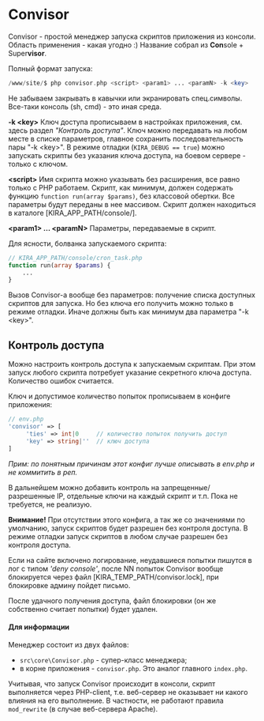 # Convisor

Convisor - простой менеджер запуска скриптов приложения из консоли. Область применения - какая угодно :) Название собрал из **Con**sole + Super**visor**.

Полный формат запуска:

```PHP
/www/site/$ php convisor.php <script> <param1> ... <paramN> -k <key>
```

Не забываем закрывать в кавычки или экранировать спец.символы. Все-таки консоль (sh, cmd) - это иная среда.

**-k \<key\>** Ключ доступа прописываем в настройках приложения, см. здесь раздел *"Контроль доступа"*. Ключ можно передавать на любом месте в списке параметров, главное сохранить последовательность пары "-k \<key\>". В режиме отладки (`KIRA_DEBUG == true`) можно запускать скрипты без указания ключа доступа, на боевом сервере - только с ключом.

**\<script\>** Имя скрипта можно указывать без расширения, все равно только с PHP работаем. Скрипт, как минимум, должен содержать функцию `function run(array $params)`, без классовой обертки. Все параметры будут переданы в нее массивом. Скрипт должен находиться в каталоге [KIRA_APP_PATH/console/].

**\<param1\> ... \<paramN\>** Параметры, передаваемые в скрипт.

Для ясности, болванка запускаемого скрипта:

```PHP
// KIRA_APP_PATH/console/cron_task.php
function run(array $params) {
    ...
}
```

Вызов Convisor-а вообще без параметров: получение списка доступных скриптов для запуска. Но без ключа его получить можно только
в режиме отладки. Иначе должны быть как минимум два параметра "-k \<key\>".

## Контроль доступа

Можно настроить контроль доступа к запускаемым скриптам. При этом запуск любого скрипта потребует указание секретного ключа доступа. Количество ошибок считается.

Ключ и допустимое количество попыток прописываем в конфиге приложения:

```PHP
// env.php
'convisor' => [
     'ties' => int|0     // количество попыток получить доступ
     'key' => string|''  // ключ доступа
]
```

*Прим: по понятным причинам этот конфиг лучше описывать в env.php и не коммитить в реп.*

В дальнейшем можно добавить контроль на запрещенные/разрешенные IP, отдельные ключи на каждый скрипт и т.п. Пока не требуется, не реализую.

**Внимание!** При отсутствии этого конфига, а так же со значениями по умолчанию, запуск скриптов будет разрешен без контроля доступа. В режиме отладки запуск скриптов в любом случае разрешен без контроля доступа.

Если на сайте включено логирование, неудавшиеся попытки пишутся в лог с типом *'deny console'*, после NN попыток Convisor вообще блокируется через файл [KIRA_TEMP_PATH/convisor.lock], при блокировке админу пойдет письмо.

После удачного получения доступа, файл блокировки (он же собственно считает попытки) будет удален.

#### Для информации

Менеджер состоит из двух файлов:
- `src\core\Convisor.php` - супер-класс менеджера;
- в корне приложения - `convisor.php`. Это аналог главного `index.php`.

Учитывая, что запуск Convisor происходит в консоли, скрипт выполняется через PHP-client, т.е. веб-сервер не оказывает ни какого влияния на его выполнение. В частности, не работают правила `mod_rewrite` (в случае веб-сервера Apache).
